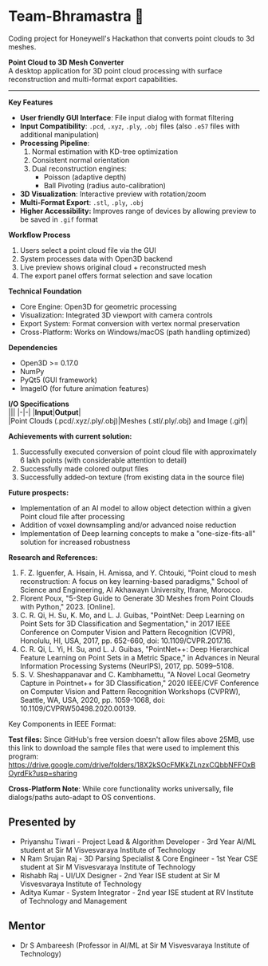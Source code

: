 # Team-Bhramastra 🚀
Coding project for Honeywell's Hackathon that converts point clouds to 3d meshes.


**Point Cloud to 3D Mesh Converter**  
A desktop application for 3D point cloud processing with surface reconstruction and multi-format export capabilities.  

---

**Key Features**  
- **User friendly GUI Interface**: File input dialog with format filtering  
- **Input Compatibility**: `.pcd`, `.xyz`, `.ply`, `.obj` files (also  `.e57` files with additional manipulation)
- **Processing Pipeline**:  
  1. Normal estimation with KD-tree optimization  
  2. Consistent normal orientation  
  3. Dual reconstruction engines:  
     - Poisson (adaptive depth)  
     - Ball Pivoting (radius auto-calibration)  
- **3D Visualization**: Interactive preview with rotation/zoom  
- **Multi-Format Export**: `.stl`, `.ply`, `.obj`
- **Higher Accessibility:** Improves range of devices by allowing preview to be saved in `.gif` format

**Workflow Process**  
1. Users select a point cloud file via the GUI  
2. System processes data with Open3D backend  
3. Live preview shows original cloud + reconstructed mesh  
4. The export panel offers format selection and save location 

**Technical Foundation**  
- Core Engine: Open3D for geometric processing  
- Visualization: Integrated 3D viewport with camera controls  
- Export System: Format conversion with vertex normal preservation  
- Cross-Platform: Works on Windows/macOS (path handling optimized)  

**Dependencies**  
- Open3D >= 0.17.0  
- NumPy  
- PyQt5 (GUI framework)  
- ImageIO (for future animation features)  

**I/O Specifications**  
|||
|-|-|
|**Input**|**Output**|  
|Point Clouds (.pcd/.xyz/.ply/.obj)|Meshes (.stl/.ply/.obj) and Image (.gif)|  

**Achievements with current solution:**  
1. Successfully executed conversion of point cloud file with approximately 6 lakh points (with considerable attention to detail)
2. Successfully made colored output files
3. Successfully added-on texture (from existing data in the source file)

**Future prospects:**  
- Implementation of an AI model to allow object detection within a given Point cloud file after processing
- Addition of voxel downsampling and/or advanced noise reduction 
- Implementation of Deep learning concepts to make a "one-size-fits-all" solution for increased robustness



**Research and References:**
1. F. Z. Iguenfer, A. Hsain, H. Amissa, and Y. Chtouki, "Point cloud to mesh reconstruction: A focus on key learning-based paradigms," School of Science and Engineering, Al Akhawayn University, Ifrane, Morocco.
2.  Florent Poux, "5-Step Guide to Generate 3D Meshes from Point Clouds with Python," 2023. [Online].
3.  C. R. Qi, H. Su, K. Mo, and L. J. Guibas, "PointNet: Deep Learning on Point Sets for 3D Classification and Segmentation," in 2017 IEEE Conference on Computer Vision and Pattern Recognition (CVPR), Honolulu, HI, USA, 2017, pp. 652-660, doi: 10.1109/CVPR.2017.16.
4.  C. R. Qi, L. Yi, H. Su, and L. J. Guibas, "PointNet++: Deep Hierarchical Feature Learning on Point Sets in a Metric Space," in Advances in Neural Information Processing Systems (NeurIPS), 2017, pp. 5099–5108.
5.  S. V. Sheshappanavar and C. Kambhamettu, "A Novel Local Geometry Capture in Pointnet++ for 3D Classification," 2020 IEEE/CVF Conference on Computer Vision and Pattern Recognition Workshops (CVPRW), Seattle, WA, USA, 2020, pp. 1059-1068, doi: 10.1109/CVPRW50498.2020.00139.



Key Components in IEEE Format:

**Test files:**
Since GitHub's free version doesn't allow files above 25MB, use this link to download the sample files that were used to implement this program: https://drive.google.com/drive/folders/18X2kSOcFMKkZLnzxCQbbNFFOxBOyrdFk?usp=sharing

**Cross-Platform Note**: While core functionality works universally, file dialogs/paths auto-adapt to OS conventions.

## Presented by

- Priyanshu Tiwari - Project Lead & Algorithm Developer - 3rd Year AI/ML student at Sir M Visvesvaraya Institute of Technology
- N Ram Srujan Raj - 3D Parsing Specialist & Core Engineer - 1st Year CSE student at Sir M Visvesvaraya Institute of Technology
- Rishabh Raj - UI/UX Designer - 2nd Year ISE student at Sir M Visvesvaraya Institute of Technology
- Aditya Kumar - System Integrator - 2nd year ISE student at RV Institute of Technology and Management 

## Mentor
- Dr S Ambareesh (Professor in AI/ML at Sir M Visvesvaraya Institute of Technology)
